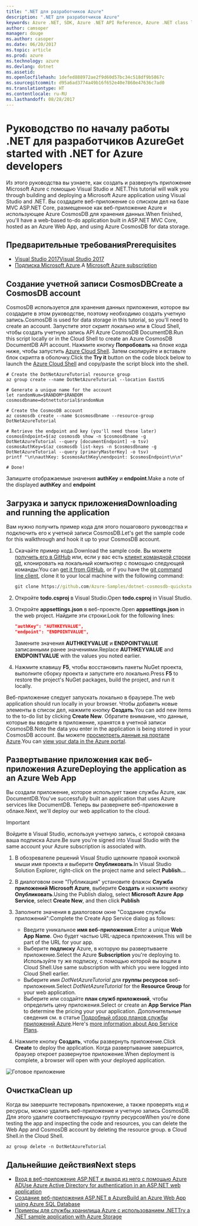```yaml
---
title: ".NET для разработчиков Azure"
description: ".NET для разработчиков Azure"
keywords: Azure .NET, SDK, Azure .NET API Reference, Azure .NET class library
author: camsoper
manager: douge
ms.author: casoper
ms.date: 06/20/2017
ms.topic: article
ms.prod: azure
ms.technology: azure
ms.devlang: dotnet
ms.assetid: 
ms.openlocfilehash: 1defed888972ae2f9d60d57bc34c518df9b5867c
ms.sourcegitcommit: d95a6ad3774a49b16f652e40e7860e47636c7ad0
ms.translationtype: HT
ms.contentlocale: ru-RU
ms.lasthandoff: 08/28/2017
---
```

# <a name="get-started-with-net-for-azure-developers"></a><span data-ttu-id="ae2d2-104">Руководство по началу работы .NET для разработчиков Azure</span><span class="sxs-lookup"><span data-stu-id="ae2d2-104">Get started with .NET for Azure developers</span></span>

<span data-ttu-id="ae2d2-105">Из этого руководства вы узнаете, как создать и развернуть приложение Microsoft Azure с помощью Visual Studio и .NET.</span><span class="sxs-lookup"><span data-stu-id="ae2d2-105">This tutorial will walk you through building and deploying a Microsoft Azure application using Visual Studio and .NET.</span></span>  <span data-ttu-id="ae2d2-106">Вы создадите веб-приложение со списком дел на базе MVC ASP.NET Core, размещенное как веб-приложение Azure и использующее Azure CosmosDB для хранения данных.</span><span class="sxs-lookup"><span data-stu-id="ae2d2-106">When finished, you'll have a web-based to-do application built in ASP.NET MVC Core, hosted as an Azure Web App, and using Azure CosmosDB for data storage.</span></span>

## <a name="prerequisites"></a><span data-ttu-id="ae2d2-107">Предварительные требования</span><span class="sxs-lookup"><span data-stu-id="ae2d2-107">Prerequisites</span></span>

* [<span data-ttu-id="ae2d2-108">Visual Studio 2017</span><span class="sxs-lookup"><span data-stu-id="ae2d2-108">Visual Studio 2017</span></span>](https://www.visualstudio.com/downloads/)
* <span data-ttu-id="ae2d2-109">[Подписка Microsoft Azure](https://azure.microsoft.com/free/).</span><span class="sxs-lookup"><span data-stu-id="ae2d2-109">A [Microsoft Azure subscription](https://azure.microsoft.com/free/)</span></span>

## <a name="create-a-cosmosdb-account"></a><span data-ttu-id="ae2d2-110">Создание учетной записи CosmosDB</span><span class="sxs-lookup"><span data-stu-id="ae2d2-110">Create a CosmosDB account</span></span>

<span data-ttu-id="ae2d2-111">CosmosDB используется для хранения данных приложения, которое вы создадите в этом руководстве, поэтому необходимо создать учетную запись.</span><span class="sxs-lookup"><span data-stu-id="ae2d2-111">CosmosDB is used for data storage in this tutorial, so you'll need to create an account.</span></span>  <span data-ttu-id="ae2d2-112">Запустите этот скрипт локально или в Cloud Shell, чтобы создать учетную запись API Azure CosmosDB DocumentDB.</span><span class="sxs-lookup"><span data-stu-id="ae2d2-112">Run this script locally or in the Cloud Shell to create an Azure CosmosDB DocumentDB API account.</span></span>  <span data-ttu-id="ae2d2-113">Нажмите кнопку **Попробовать** на блоке кода ниже, чтобы запустить [Azure Cloud Shell](/azure/cloud-shell/). Затем скопируйте и вставьте блок скрипта в оболочку.</span><span class="sxs-lookup"><span data-stu-id="ae2d2-113">Click the **Try it** button on the code block below to launch the [Azure Cloud Shell](/azure/cloud-shell/) and copy/paste the script block into the shell.</span></span>

```azurecli-interactive
# Create the DotNetAzureTutorial resource group
az group create --name DotNetAzureTutorial --location EastUS

# Generate a unique name for the account
let randomNum=$RANDOM*$RANDOM
cosmosdbname=dotnettutorial$randomNum

# Create the CosmosDB account
az cosmosdb create --name $cosmosdbname --resource-group DotNetAzureTutorial

# Retrieve the endpoint and key (you'll need these later)
cosmosEndpoint=$(az cosmosdb show -n $cosmosdbname -g DotNetAzureTutorial --query [documentEndpoint] -o tsv)
cosmosAuthKey=$(az cosmosdb list-keys -n $cosmosdbname -g DotNetAzureTutorial --query [primaryMasterKey] -o tsv)
printf "\n\nauthKey: $cosmosAuthKey\nendpoint: $cosmosEndpoint\n\n"

# Done!

```

<span data-ttu-id="ae2d2-114">Запишите отображаемые значения **authKey** и **endpoint**.</span><span class="sxs-lookup"><span data-stu-id="ae2d2-114">Make a note of the displayed **authKey** and **endpoint**</span></span> 

## <a name="downloading-and-running-the-application"></a><span data-ttu-id="ae2d2-115">Загрузка и запуск приложения</span><span class="sxs-lookup"><span data-stu-id="ae2d2-115">Downloading and running the application</span></span>

<span data-ttu-id="ae2d2-116">Вам нужно получить пример кода для этого пошагового руководства и подключить его к учетной записи CosmosDB.</span><span class="sxs-lookup"><span data-stu-id="ae2d2-116">Let's get the sample code for this walkthrough and hook it up to your CosmosDB account.</span></span>

1. <span data-ttu-id="ae2d2-117">Скачайте пример кода.</span><span class="sxs-lookup"><span data-stu-id="ae2d2-117">Download the sample code.</span></span>  <span data-ttu-id="ae2d2-118">Вы можете [получить его в GitHub](https://github.com/Azure-Samples/dotnet-cosmosdb-quickstart/) или, если у вас есть [клиент командной строки git](https://git-scm.com/), клонировать на локальный компьютер с помощью следующей команды:</span><span class="sxs-lookup"><span data-stu-id="ae2d2-118">You can [get it from GitHub](https://github.com/Azure-Samples/dotnet-cosmosdb-quickstart/), or if you have the [git command line client](https://git-scm.com/), clone it to your local machine with the following command:</span></span>

    ```cmd
    git clone https://github.com/Azure-Samples/dotnet-cosmosdb-quickstart
    ```

2. <span data-ttu-id="ae2d2-119">Откройте **todo.csproj** в Visual Studio.</span><span class="sxs-lookup"><span data-stu-id="ae2d2-119">Open **todo.csproj** in Visual Studio.</span></span>

3. <span data-ttu-id="ae2d2-120">Откройте **appsettings.json** в веб-проекте.</span><span class="sxs-lookup"><span data-stu-id="ae2d2-120">Open **appsettings.json** in the web project.</span></span>  <span data-ttu-id="ae2d2-121">Найдите эти строки:</span><span class="sxs-lookup"><span data-stu-id="ae2d2-121">Look for the following lines:</span></span>

    ```json
    "authKey": "AUTHKEYVALUE",
    "endpoint": "ENDPOINTVALUE",
    ```
    <span data-ttu-id="ae2d2-122">Замените значения **AUTHKEYVALUE** и **ENDPOINTVALUE** записанными ранее значениями.</span><span class="sxs-lookup"><span data-stu-id="ae2d2-122">Replace **AUTHKEYVALUE** and **ENDPOINTVALUE** with the values you noted earlier.</span></span>

4. <span data-ttu-id="ae2d2-123">Нажмите клавишу **F5**, чтобы восстановить пакеты NuGet проекта, выполните сборку проекта и запустите его локально.</span><span class="sxs-lookup"><span data-stu-id="ae2d2-123">Press **F5** to restore the project's NuGet packages, build the project, and run it locally.</span></span>

<span data-ttu-id="ae2d2-124">Веб-приложение следует запускать локально в браузере.</span><span class="sxs-lookup"><span data-stu-id="ae2d2-124">The web application should run locally in your browser.</span></span>  <span data-ttu-id="ae2d2-125">Чтобы добавить новые элементы в список дел, нажмите кнопку **Создать**.</span><span class="sxs-lookup"><span data-stu-id="ae2d2-125">You can add new items to the to-do list by clicking **Create New**.</span></span>  <span data-ttu-id="ae2d2-126">Обратите внимание, что данные, которые вы вводите в приложение, хранятся в учетной записи CosmosDB.</span><span class="sxs-lookup"><span data-stu-id="ae2d2-126">Note the data you enter in the application is being stored in your CosmosDB account.</span></span>  <span data-ttu-id="ae2d2-127">Вы можете [просмотреть данные на портале Azure](https://docs.microsoft.com/en-us/azure/documentdb/documentdb-view-json-document-explorer).</span><span class="sxs-lookup"><span data-stu-id="ae2d2-127">You can [view your data in the Azure portal](https://docs.microsoft.com/en-us/azure/documentdb/documentdb-view-json-document-explorer).</span></span>

## <a name="deploying-the-application-as-an-azure-web-app"></a><span data-ttu-id="ae2d2-128">Развертывание приложения как веб-приложения Azure</span><span class="sxs-lookup"><span data-stu-id="ae2d2-128">Deploying the application as an Azure Web App</span></span>

<span data-ttu-id="ae2d2-129">Вы создали приложение, которое использует такие службы Azure, как DocumentDB.</span><span class="sxs-lookup"><span data-stu-id="ae2d2-129">You've successfully built an application that uses Azure services like DocumentDB.</span></span>  <span data-ttu-id="ae2d2-130">Теперь вы развернете веб-приложение в облаке.</span><span class="sxs-lookup"><span data-stu-id="ae2d2-130">Next, we'll deploy our web application to the cloud.</span></span>

> [!IMPORTANT]
> <span data-ttu-id="ae2d2-131">Войдите в Visual Studio, используя учетную запись, с которой связана ваша подписка Azure.</span><span class="sxs-lookup"><span data-stu-id="ae2d2-131">Be sure you're signed into Visual Studio with the same account your Azure subscription is associated with.</span></span>

1. <span data-ttu-id="ae2d2-132">В обозревателе решений Visual Studio щелкните правой кнопкой мыши имя проекта и выберите **Опубликовать**.</span><span class="sxs-lookup"><span data-stu-id="ae2d2-132">In Visual Studio Solution Explorer, right-click on the project name and select **Publish...**</span></span>

2. <span data-ttu-id="ae2d2-133">В диалоговом окне "Публикация" установите флажок **Служба приложений Microsoft Azure**, выберите **Создать** и нажмите кнопку **Опубликовать**.</span><span class="sxs-lookup"><span data-stu-id="ae2d2-133">Using the Publish dialog, select **Microsoft Azure App Service**, select **Create New**, and then click **Publish**</span></span>

3. <span data-ttu-id="ae2d2-134">Заполните значения в диалоговом окне "Создание службы приложений":</span><span class="sxs-lookup"><span data-stu-id="ae2d2-134">Complete the Create App Service dialog as follows:</span></span>

    * <span data-ttu-id="ae2d2-135">Введите уникальное **имя веб-приложения**.</span><span class="sxs-lookup"><span data-stu-id="ae2d2-135">Enter a unique **Web App Name**.</span></span>  <span data-ttu-id="ae2d2-136">Оно будет частью URL-адреса приложения.</span><span class="sxs-lookup"><span data-stu-id="ae2d2-136">This will be part of the URL for your app.</span></span>
    * <span data-ttu-id="ae2d2-137">Выберите **подписку** Azure, в которую вы развертываете приложение.</span><span class="sxs-lookup"><span data-stu-id="ae2d2-137">Select the Azure **Subscription** you're deploying to.</span></span>  <span data-ttu-id="ae2d2-138">Используйте ту же подписку, с помощью которой вы вошли в Cloud Shell.</span><span class="sxs-lookup"><span data-stu-id="ae2d2-138">Use same subscription with which you were logged into Cloud Shell earlier.</span></span>
    * <span data-ttu-id="ae2d2-139">Выберите имя *DotNetAzureTutorial* для **группы ресурсов** веб-приложения.</span><span class="sxs-lookup"><span data-stu-id="ae2d2-139">Select *DotNetAzureTutorial* for the **Resource Group** for your web application.</span></span>
    * <span data-ttu-id="ae2d2-140">Выберите или создайте **план служб приложений**, чтобы определить цену приложения.</span><span class="sxs-lookup"><span data-stu-id="ae2d2-140">Select or create an **App Service Plan** to determine the pricing your your application.</span></span>  <span data-ttu-id="ae2d2-141">Дополнительные сведения см. в статье [Подробный обзор планов службы приложений Azure](/azure/app-service/azure-web-sites-web-hosting-plans-in-depth-overview).</span><span class="sxs-lookup"><span data-stu-id="ae2d2-141">Here's [more information about App Service Plans](/azure/app-service/azure-web-sites-web-hosting-plans-in-depth-overview).</span></span>

4. <span data-ttu-id="ae2d2-142">Нажмите кнопку **Создать**, чтобы развернуть приложение.</span><span class="sxs-lookup"><span data-stu-id="ae2d2-142">Click **Create** to deploy the application.</span></span>  <span data-ttu-id="ae2d2-143">Когда развертывание завершится, браузер откроет развернутое приложение.</span><span class="sxs-lookup"><span data-stu-id="ae2d2-143">When deployment is complete, a browser will open with your deployed application.</span></span>

![Готовое приложение](./media/dotnet-quickstart/todo.png)

## <a name="clean-up"></a><span data-ttu-id="ae2d2-145">Очистка</span><span class="sxs-lookup"><span data-stu-id="ae2d2-145">Clean up</span></span>

<span data-ttu-id="ae2d2-146">Когда вы завершите тестировать приложение, а также проверять код и ресурсы, можно удалить веб-приложение и учетную запись CosmosDB. Для этого удалите соответствующую группу ресурсов</span><span class="sxs-lookup"><span data-stu-id="ae2d2-146">When you're done testing the app and inspecting the code and resources, you can delete the Web App and CosmosDB account by deleting the resource group.</span></span> <span data-ttu-id="ae2d2-147">в Cloud Shell.</span><span class="sxs-lookup"><span data-stu-id="ae2d2-147">in the Cloud Shell.</span></span>

```azurecli-interactive
az group delete -n DotNetAzureTutorial
```

## <a name="next-steps"></a><span data-ttu-id="ae2d2-148">Дальнейшие действия</span><span class="sxs-lookup"><span data-stu-id="ae2d2-148">Next steps</span></span>

* [<span data-ttu-id="ae2d2-149">Вход в веб-приложение ASP.NET и выход из него с помощью Azure AD</span><span class="sxs-lookup"><span data-stu-id="ae2d2-149">Use Azure Active Directory for authentication in an ASP.NET web application</span></span>](/azure/active-directory/develop/active-directory-devquickstarts-webapp-dotnet)
* [<span data-ttu-id="ae2d2-150">Создание веб-приложения ASP.NET в Azure</span><span class="sxs-lookup"><span data-stu-id="ae2d2-150">Build an Azure Web App using Azure SQL Database</span></span>](/azure/app-service-web/web-sites-dotnet-get-started)
* [<span data-ttu-id="ae2d2-151">Примеры для службы хранилища Azure с использованием .NET</span><span class="sxs-lookup"><span data-stu-id="ae2d2-151">Try a .NET sample application with Azure Storage</span></span>](/azure/storage/storage-samples-dotnet)


